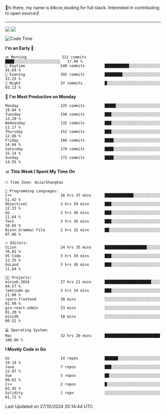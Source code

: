 👋hi there, my name is blkcor,studing for full stack.
Interested in contributing to open source✌️

<hr/>

![](https://github-readme-stats.vercel.app/api?username=blkcor)
<a href="https://github.com/blkcor/github-readme-stats">
    <img align="left" src="https://github-readme-stats.vercel.app/api/top-langs/?username=blkcor&hide=jupyter%20notebook,shaderlab,tex,c%23&langs_count=9" />
</a>


<!--START_SECTION:waka-->
![Code Time](http://img.shields.io/badge/Code%20Time-1%2C392%20hrs%2035%20mins-blue)

**I'm an Early 🐤** 

```text
🌞 Morning                212 commits         ████░░░░░░░░░░░░░░░░░░░░░   17.94 % 
🌆 Daytime                540 commits         ███████████░░░░░░░░░░░░░░   45.69 % 
🌃 Evening                393 commits         ████████░░░░░░░░░░░░░░░░░   33.25 % 
🌙 Night                  37 commits          █░░░░░░░░░░░░░░░░░░░░░░░░   03.13 % 
```
📅 **I'm Most Productive on Monday** 

```text
Monday                   225 commits         █████░░░░░░░░░░░░░░░░░░░░   19.04 % 
Tuesday                  156 commits         ███░░░░░░░░░░░░░░░░░░░░░░   13.20 % 
Wednesday                132 commits         ███░░░░░░░░░░░░░░░░░░░░░░   11.17 % 
Thursday                 152 commits         ███░░░░░░░░░░░░░░░░░░░░░░   12.86 % 
Friday                   166 commits         ████░░░░░░░░░░░░░░░░░░░░░   14.04 % 
Saturday                 179 commits         ████░░░░░░░░░░░░░░░░░░░░░   15.14 % 
Sunday                   172 commits         ████░░░░░░░░░░░░░░░░░░░░░   14.55 % 
```


📊 **This Week I Spent My Time On** 

```text
🕑︎ Time Zone: Asia/Shanghai

💬 Programming Languages: 
C++                      16 hrs 37 mins      █████████████░░░░░░░░░░░░   51.42 % 
ObjectiveC               3 hrs 59 mins       ███░░░░░░░░░░░░░░░░░░░░░░   12.33 % 
Go                       3 hrs 45 mins       ███░░░░░░░░░░░░░░░░░░░░░░   11.64 % 
Text                     3 hrs 26 mins       ███░░░░░░░░░░░░░░░░░░░░░░   10.65 % 
Bison Grammar File       2 hrs 32 mins       ██░░░░░░░░░░░░░░░░░░░░░░░   07.86 % 

🔥 Editors: 
CLion                    24 hrs 35 mins      ███████████████████░░░░░░   76.01 % 
VS Code                  3 hrs 59 mins       ███░░░░░░░░░░░░░░░░░░░░░░   12.35 % 
GoLand                   3 hrs 45 mins       ███░░░░░░░░░░░░░░░░░░░░░░   11.64 % 

🐱‍💻 Projects: 
miniob-2024              27 hrs 21 mins      █████████████████████░░░░   84.57 % 
leetcode-go              3 hrs 34 mins       ███░░░░░░░░░░░░░░░░░░░░░░   11.08 % 
learn-frontend           38 mins             ░░░░░░░░░░░░░░░░░░░░░░░░░   01.99 % 
gin-react-admin          23 mins             ░░░░░░░░░░░░░░░░░░░░░░░░░   01.20 % 
minidb                   10 mins             ░░░░░░░░░░░░░░░░░░░░░░░░░   00.52 % 

💻 Operating System: 
Mac                      32 hrs 20 mins      █████████████████████████   100.00 % 
```

**I Mostly Code in Go** 

```text
Go                       14 repos            ██████░░░░░░░░░░░░░░░░░░░   24.14 % 
Java                     7 repos             ███░░░░░░░░░░░░░░░░░░░░░░   12.07 % 
Vue                      5 repos             ██░░░░░░░░░░░░░░░░░░░░░░░   08.62 % 
C++                      2 repos             █░░░░░░░░░░░░░░░░░░░░░░░░   03.45 % 
Solidity                 1 repo              ░░░░░░░░░░░░░░░░░░░░░░░░░   01.72 % 
```




 Last Updated on 27/10/2024 20:14:44 UTC
<!--END_SECTION:waka-->


